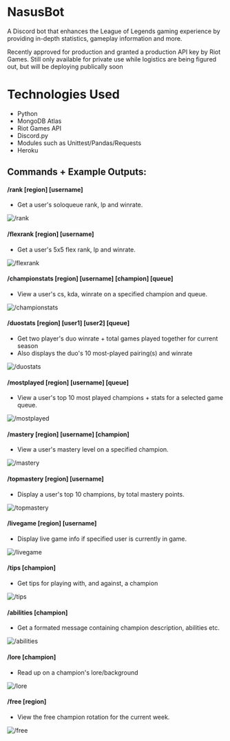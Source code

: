 # NasusBot
A Discord bot that enhances the League of Legends gaming experience by providing in-depth statistics, gameplay information and more.

Recently approved for production and granted a production API key by Riot Games. Still only available for private use while logistics are being figured out, but will be deploying publically soon

# Technologies Used
- Python
- MongoDB Atlas
- Riot Games API
- Discord.py
- Modules such as Unittest/Pandas/Requests
- Heroku

## Commands + Example Outputs:
#### /rank [region] [username] 
- Get a user's soloqueue rank, lp and winrate.

![/rank](images/rank.PNG)

#### /flexrank [region] [username]
- Get a user's 5x5 flex rank, lp and winrate.

![/flexrank](images/flexrank.PNG)

#### /championstats [region] [username] [champion] [queue]
- View a user's cs, kda, winrate on a specified champion and queue.

![/championstats](images/championstats.PNG)

#### /duostats [region] [user1] [user2] [queue]
- Get two player's duo winrate + total games played together for current season
- Also displays the duo's 10 most-played pairing(s) and winrate


![/duostats](images/duostats.PNG)

#### /mostplayed [region] [username] [queue]
- View a user's top 10 most played champions + stats for a selected game queue.

![/mostplayed](images/mostplayed.PNG)

#### /mastery [region] [username] [champion]
- View a user's mastery level on a specified champion.

![/mastery](images/mastery.PNG)

#### /topmastery [region] [username]
- Display a user's top 10 champions, by total mastery points.

![/topmastery](images/topmastery.PNG)

#### /livegame [region] [username]
- Display live game info if specified user is currently in game.

![/livegame](images/livegame.PNG)

#### /tips [champion]
- Get tips for playing with, and against, a champion 

![/tips](images/tips.PNG)

#### /abilities [champion]
- Get a formated message containing champion description, abilities etc.

![/abilities](images/abilities.PNG)

#### /lore [champion]
- Read up on a champion's lore/background

![/lore](images/lore.PNG)

#### /free [region]
- View the free champion rotation for the current week.

![/free](images/free.PNG)
